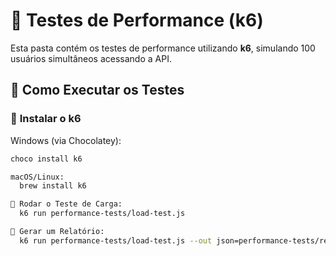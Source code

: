 ﻿
# 🚀 Testes de Performance (k6)

Esta pasta contém os testes de performance utilizando **k6**, simulando 100 usuários simultâneos acessando a API.

## 📌 Como Executar os Testes

### 🔹 **Instalar o k6**
Windows (via Chocolatey):
```sh
choco install k6

macOS/Linux:
  brew install k6

🔹 Rodar o Teste de Carga:
  k6 run performance-tests/load-test.js

🔹 Gerar um Relatório: 
  k6 run performance-tests/load-test.js --out json=performance-tests/results.json
